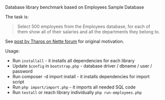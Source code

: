 Database library benchmark based on Employees Sample Database

The task is:
> Select 500 employees from the Employees database, for each of them show all of their salaries and all the departments they belong to.

See [post by Tharos on Nette forum](http://forum.nette.org/cs/viewtopic.php?pid=106521#p106521) for original motivation.

Usage:
- Run `installall` - it installs all dependencies for each library
- Update `$config` in `bootstrap.php` - database driver / dbname / user / password
- Run composer -d import install - it installs dependencies for import script
- Run `php import/import.php` - it imports all needed SQL code
- Run `testall` or reach library individually `php run-employees.php`
